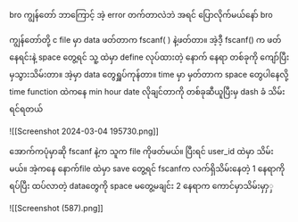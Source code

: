 

bro ကျွန်တော် ဘာကြောင့် အဲ့ error တက်တာလဲဘဲ အရင် ပြောလိုက်မယ်နော် bro

ကျွန်တော်တို့ c file မှာ data ဖတ်တာက fscanf( ) နဲ့ဖတ်တာ။ အဲ့ဒီ့ fscanf() က ဖတ်နေရင်းနဲ့ space တွေ့ရင် သူ့ ထဲမှာ define လုပ်ထားတဲ့ နောက် နေရာ တစ်ခုကို ကျော်ပြီးမှသွားသိမ်းတာ။ အဲ့မှာ data တွေရှူပ်ကုန်တာ။ time မှာ မှတ်တာက  space တွေပါနေလို့ time function ထဲကနေ min hour date လိုချင်တာကို တစ်ခုဆီယူပြီးမှ dash ခံ သိမ်းရင်ရတယ်

![[Screenshot 2024-03-04 195730.png]]




အောက်ကပုံမှာဆို fscanf နဲ့က သူက file ကိုဖတ်မယ်။ ပြီးရင် user_id ထဲမှာ သိမ်းမယ်။ အဲ့ကနေ နောက်file ထဲမှာ save တွေ့ရင် fscanfက လက်ရှိသိမ်းနေတဲ့ 1 နေရာကိုရပ်ပြီး ထပ်လာတဲ့ dataတွေကို space မတွေ့မချင်း 2 နေရာက ကောင်မှာသိမ်းမှာှှ


![[Screenshot (587).png]]


